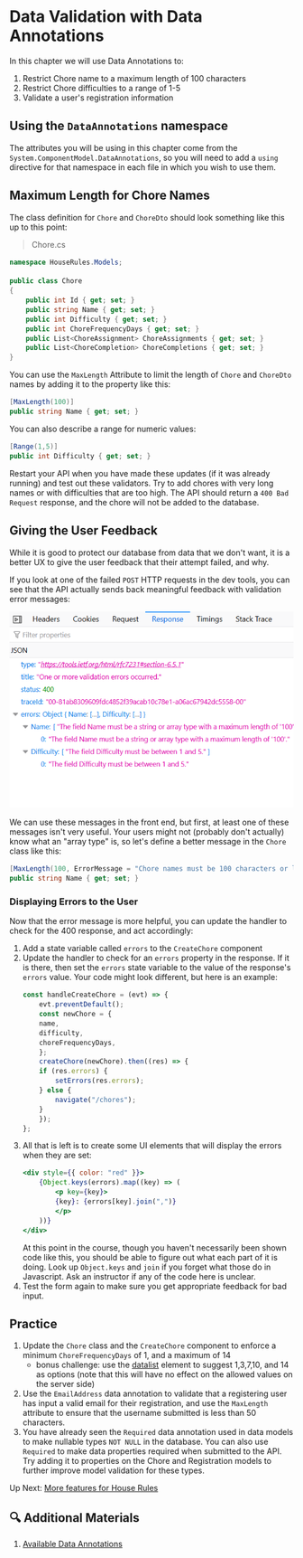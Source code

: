 # Data Validation with Data Annotations
In this chapter we will use Data Annotations to:
1. Restrict Chore name to a maximum length of 100 characters
1. Restrict Chore difficulties to a range of 1-5
1. Validate a user's registration information

## Using the `DataAnnotations` namespace
The attributes you will be using in this chapter come from the `System.ComponentModel.DataAnnotations`, so you will need to add a `using` directive for that namespace in each file in which you wish to use them. 

## Maximum Length for Chore Names
The class definition for `Chore` and `ChoreDto` should look something like this up to this point:
>Chore.cs
``` csharp
namespace HouseRules.Models;

public class Chore
{
    public int Id { get; set; }
    public string Name { get; set; }
    public int Difficulty { get; set; }
    public int ChoreFrequencyDays { get; set; }
    public List<ChoreAssignment> ChoreAssignments { get; set; }
    public List<ChoreCompletion> ChoreCompletions { get; set; }
}
```
You can use the `MaxLength` Attribute to limit the length of `Chore` and `ChoreDto` names by adding it to the property like this:
``` csharp
[MaxLength(100)]
public string Name { get; set; }
```
You can also describe a range for numeric values:
``` csharp
[Range(1,5)]
public int Difficulty { get; set; }
```

Restart your API when you have made these updates (if it was already running) and test out these validators. Try to add chores with very long names or with difficulties that are too high. The API should return a `400 Bad Request` response, and the chore will not be added to the database. 

## Giving the User Feedback
While it is good to protect our database from data that we don't want, it is a better UX to give the user feedback that their attempt failed, and why. 

If you look at one of the failed `POST` HTTP requests in the dev tools, you can see that the API actually sends back meaningful feedback with validation error messages:

![Data Validation Response](../../assets/house-rules-data-validation.png)

We can use these messages in the front end, but first, at least one of these messages isn't very useful. Your users might not (probably don't actually) know what an "array type" is, so let's define a better message in the `Chore` class like this:
``` csharp
[MaxLength(100, ErrorMessage = "Chore names must be 100 characters or less")]
public string Name { get; set; }
```
### Displaying Errors to the User
Now that the error message is more helpful, you can update the handler to check for the 400 response, and act accordingly:

1. Add a state variable called `errors` to the `CreateChore` component
1. Update the handler to check for an `errors` property in the response. If it is there, then set the `errors` state variable to the value of the response's `errors` value. Your code might look different, but here is an example:
    ``` javascript
    const handleCreateChore = (evt) => {
        evt.preventDefault();
        const newChore = {
        name,
        difficulty,
        choreFrequencyDays,
        };
        createChore(newChore).then((res) => {
        if (res.errors) {
            setErrors(res.errors);
        } else {
            navigate("/chores");
        }
        });
    };
    ```
1. All that is left is to create some UI elements that will display the errors when they are set:
    ```jsx
    <div style={{ color: "red" }}>
        {Object.keys(errors).map((key) => (
            <p key={key}>
            {key}: {errors[key].join(",")}
            </p>
        ))}
    </div>
    ```
    At this point in the course, though you haven't necessarily been shown code like this, you should be able to figure out what each part of it is doing. Look up `Object.keys` and `join` if you forget what those do in Javascript. Ask an instructor if any of the code here is unclear. 
1. Test the form again to make sure you get appropriate feedback for bad input. 

## Practice
1. Update the `Chore` class and the `CreateChore` component to enforce a minimum `ChoreFrequencyDays` of 1, and a maximum of 14
    - bonus challenge: use the [datalist](https://developer.mozilla.org/en-US/docs/Web/HTML/Element/input/number#offering_suggested_values) element to suggest 1,3,7,10, and 14 as options (note that this will have no effect on the allowed values on the server side)
1. Use the `EmailAddress` data annotation to validate that a registering user has input a valid email for their registration, and use the `MaxLength` attribute to ensure that the username submitted is less than 50 characters.
1. You have already seen the `Required` data annotation used in data models to make nullable types `NOT NULL` in the database. You can also use `Required` to make data properties required when submitted to the API. Try adding it to properties on the Chore and Registration models to further improve model validation for these types. 

Up Next: [More features for House Rules](./house-rules-more-features.md)

## 🔍 Additional Materials
1. [ Available Data Annotations](https://learn.microsoft.com/en-us/dotnet/api/system.componentmodel.dataannotations?view=net-6.0)